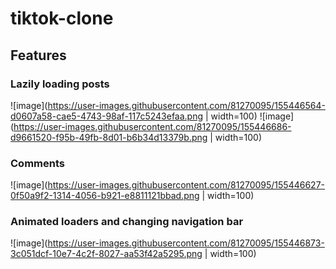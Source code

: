 # tiktok-clone
## Features
### Lazily loading posts
![image](https://user-images.githubusercontent.com/81270095/155446564-d0607a58-cae5-4743-98af-117c5243efaa.png | width=100)
![image](https://user-images.githubusercontent.com/81270095/155446686-d9661520-f95b-49fb-8d01-b6b34d13379b.png | width=100)

### Comments
![image](https://user-images.githubusercontent.com/81270095/155446627-0f50a9f2-1314-4056-b921-e8811121bbad.png | width=100)

### Animated loaders and changing navigation bar
![image](https://user-images.githubusercontent.com/81270095/155446873-3c051dcf-10e7-4c2f-8027-aa53f42a5295.png | width=100)

